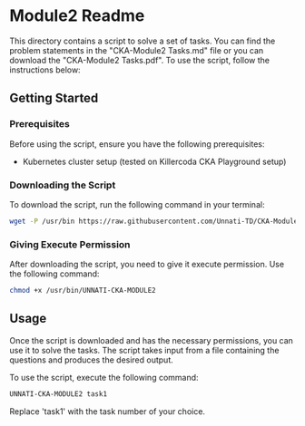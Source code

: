 # Module2 Readme

This directory contains a script to solve a set of tasks. You can find the problem statements in the "CKA-Module2 Tasks.md" file or you can download the "CKA-Module2 Tasks.pdf". To use the script, follow the instructions below:

## Getting Started

### Prerequisites

Before using the script, ensure you have the following prerequisites:

- Kubernetes cluster setup (tested on Killercoda CKA Playground setup)

### Downloading the Script

To download the script, run the following command in your terminal:

```bash
wget -P /usr/bin https://raw.githubusercontent.com/Unnati-TD/CKA-Modules/master/Module%202/UNNATI-CKA-MODULE2
```

### Giving Execute Permission

After downloading the script, you need to give it execute permission. Use the following command:

```bash
chmod +x /usr/bin/UNNATI-CKA-MODULE2
```

## Usage

Once the script is downloaded and has the necessary permissions, you can use it to solve the tasks. The script takes input from a file containing the questions and produces the desired output.

To use the script, execute the following command:

```bash
UNNATI-CKA-MODULE2 task1
```

Replace 'task1' with the task number of your choice.
